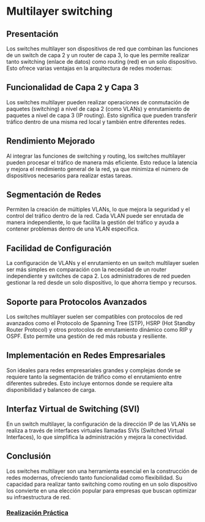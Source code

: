 # Multilayer switching

## Presentación
Los switches multilayer son dispositivos de red que combinan las funciones de un switch de capa 2 y un router de capa 3, lo que les permite realizar tanto switching (enlace de datos) como routing (red) en un solo dispositivo. Esto ofrece varias ventajas en la arquitectura de redes modernas:

## Funcionalidad de Capa 2 y Capa 3

Los switches multilayer pueden realizar operaciones de conmutación de paquetes (switching) a nivel de capa 2 (como VLANs) y enrutamiento de paquetes a nivel de capa 3 (IP routing). Esto significa que pueden transferir tráfico dentro de una misma red local y también entre diferentes redes.

## Rendimiento Mejorado

Al integrar las funciones de switching y routing, los switches multilayer pueden procesar el tráfico de manera más eficiente. Esto reduce la latencia y mejora el rendimiento general de la red, ya que minimiza el número de dispositivos necesarios para realizar estas tareas.

## Segmentación de Redes

Permiten la creación de múltiples VLANs, lo que mejora la seguridad y el control del tráfico dentro de la red. Cada VLAN puede ser enrutada de manera independiente, lo que facilita la gestión del tráfico y ayuda a contener problemas dentro de una VLAN específica.

## Facilidad de Configuración

La configuración de VLANs y el enrutamiento en un switch multilayer suelen ser más simples en comparación con la necesidad de un router independiente y switches de capa 2. Los administradores de red pueden gestionar la red desde un solo dispositivo, lo que ahorra tiempo y recursos.

## Soporte para Protocolos Avanzados

Los switches multilayer suelen ser compatibles con protocolos de red avanzados como el Protocolo de Spanning Tree (STP), HSRP (Hot Standby Router Protocol) y otros protocolos de enrutamiento dinámico como RIP y OSPF. Esto permite una gestión de red más robusta y resiliente.

## Implementación en Redes Empresariales

Son ideales para redes empresariales grandes y complejas donde se requiere tanto la segmentación de tráfico como el enrutamiento entre diferentes subredes. Esto incluye entornos donde se requiere alta disponibilidad y balanceo de carga.

## Interfaz Virtual de Switching (SVI)

En un switch multilayer, la configuración de la dirección IP de las VLANs se realiza a través de interfaces virtuales llamadas SVIs (Switched Virtual Interfaces), lo que simplifica la administración y mejora la conectividad.

## Conclusión

Los switches multilayer son una herramienta esencial en la construcción de redes modernas, ofreciendo tanto funcionalidad como flexibilidad. Su capacidad para realizar tanto switching como routing en un solo dispositivo los convierte en una elección popular para empresas que buscan optimizar su infraestructura de red.

### [Realización Práctica](EjemploMls.md)